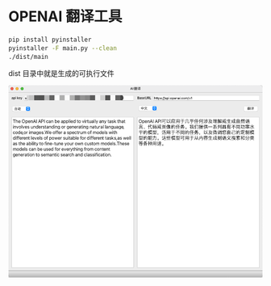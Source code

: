 # OPENAI 翻译工具

```bash
pip install pyinstaller
pyinstaller -F main.py --clean
./dist/main
```


dist 目录中就是生成的可执行文件

![ex1.jpg](images%2Fex1.jpg)